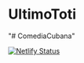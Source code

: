 # UltimoToti
"# ComediaCubana"

[![Netlify Status](https://api.netlify.com/api/v1/badges/ebcfca68-66e7-4586-8c83-b9654a54d2ee/deploy-status)](https://app.netlify.com/sites/comediacubana/deploys)

